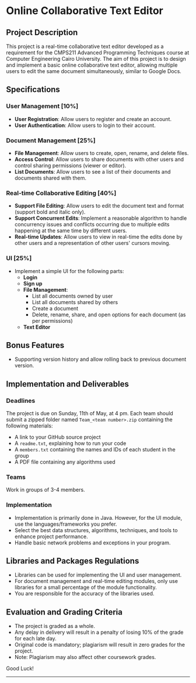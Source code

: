 # Online Collaborative Text Editor

## Project Description

This project is a real-time collaborative text editor developed as a requirement for the CMPS211 Advanced Programming Techniques course at Computer Engineering Cairo University. The aim of this project is to design and implement a basic online collaborative text editor, allowing multiple users to edit the same document simultaneously, similar to Google Docs. 

## Specifications

### User Management [10%]

- **User Registration**: Allow users to register and create an account.
- **User Authentication**: Allow users to login to their account.

### Document Management [25%]

- **File Management**: Allow users to create, open, rename, and delete files.
- **Access Control**: Allow users to share documents with other users and control sharing permissions (viewer or editor).
- **List Documents**: Allow users to see a list of their documents and documents shared with them.

### Real-time Collaborative Editing [40%]

- **Support File Editing**: Allow users to edit the document text and format (support bold and italic only).
- **Support Concurrent Edits**: Implement a reasonable algorithm to handle concurrency issues and conflicts occurring due to multiple edits happening at the same time by different users.
- **Real-time Updates**: Allow users to view in real-time the edits done by other users and a representation of other users' cursors moving.

### UI [25%]

- Implement a simple UI for the following parts:
  - **Login**
  - **Sign up**
  - **File Management**:
    - List all documents owned by user
    - List all documents shared by others
    - Create a document
    - Delete, rename, share, and open options for each document (as per permissions)
  - **Text Editor**

## Bonus Features

- Supporting version history and allow rolling back to previous document version.

## Implementation and Deliverables

### Deadlines

The project is due on Sunday, 11th of May, at 4 pm. Each team should submit a zipped folder named `Team_<team number>.zip` containing the following materials:

- A link to your GitHub source project
- A `readme.txt`, explaining how to run your code
- A `members.txt` containing the names and IDs of each student in the group
- A PDF file containing any algorithms used

### Teams

Work in groups of 3-4 members.

### Implementation

- Implementation is primarily done in Java. However, for the UI module, use the languages/frameworks you prefer.
- Select the best data structures, algorithms, techniques, and tools to enhance project performance.
- Handle basic network problems and exceptions in your program.

## Libraries and Packages Regulations

- Libraries can be used for implementing the UI and user management.
- For document management and real-time editing modules, only use libraries for a small percentage of the module functionality.
- You are responsible for the accuracy of the libraries used.

## Evaluation and Grading Criteria

- The project is graded as a whole.
- Any delay in delivery will result in a penalty of losing 10% of the grade for each late day.
- Original code is mandatory; plagiarism will result in zero grades for the project.
- Note: Plagiarism may also affect other coursework grades.

Good Luck!

---
